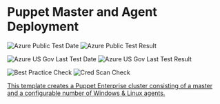 # Puppet Master and Agent Deployment

![Azure Public Test Date](https://azurequickstartsservice.blob.core.windows.net/badges/puppet-enterprise-cluster/PublicLastTestDate.svg)
![Azure Public Test Result](https://azurequickstartsservice.blob.core.windows.net/badges/puppet-enterprise-cluster/PublicDeployment.svg)

![Azure US Gov Last Test Date](https://azurequickstartsservice.blob.core.windows.net/badges/puppet-enterprise-cluster/FairfaxLastTestDate.svg)
![Azure US Gov Last Test Result](https://azurequickstartsservice.blob.core.windows.net/badges/puppet-enterprise-cluster/FairfaxDeployment.svg)

![Best Practice Check](https://azurequickstartsservice.blob.core.windows.net/badges/puppet-enterprise-cluster/BestPracticeResult.svg)
![Cred Scan Check](https://azurequickstartsservice.blob.core.windows.net/badges/puppet-enterprise-cluster/CredScanResult.svg)

<a href="https://portal.azure.com/#create/Microsoft.Template/uri/https%3A%2F%2Fraw.githubusercontent.com%2Fkenazk%2Fazure-quickstart-templates%2Fmaster%2Fpuppet-enterprise-cluster%2Fazuredeploy.json" target="_blank">

<a href="http://armviz.io/#/?load=https%3A%2F%2Fraw.githubusercontent.com%2Fkenazk%2Fazure-quickstart-templates%2Fmaster%2Fpuppet-enterprise-cluster%2Fazuredeploy.json" target="_blank">

This template creates a Puppet Enterprise cluster consisting of a master and a
configurable number of Windows & Linux agents.
